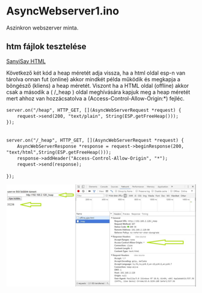 # AsyncWebserver1.ino
Aszinkron webszerver minta.

htm fájlok tesztelése 
-----------------------------

[SanyiSay HTML](https://github.com/SanyiSay/ESP8266/tree/master/HTML)

Következő két kód a heap méretét adja vissza, ha a html oldal esp-n van tárolva onnan fut (online) akkor mindkét példa működik és megkapja a böngésző (kliens) a heap méretét. Viszont ha a HTML oldal (offline) akkor csak a második a ( /_heap ) oldal meghívására kapjuk meg a heap méretét mert ahhoz van hozzácsatolva a (Access-Control-Allow-Origin:*) fejléc.

    server.on("/heap", HTTP_GET, [](AsyncWebServerRequest *request) {
		request->send(200, "text/plain", String(ESP.getFreeHeap()));
	});


    server.on("/_heap", HTTP_GET, [](AsyncWebServerRequest *request) {
		AsyncWebServerResponse *response = request->beginResponse(200, "text/html",String(ESP.getFreeHeap()));
		response->addHeader("Access-Control-Allow-Origin", "*");
		request->send(response);

	});


![Sikeres adatfogadás](https://raw.githubusercontent.com/SanyiSay/ESP8266/master/AsyncWebserver/ok.JPG)
